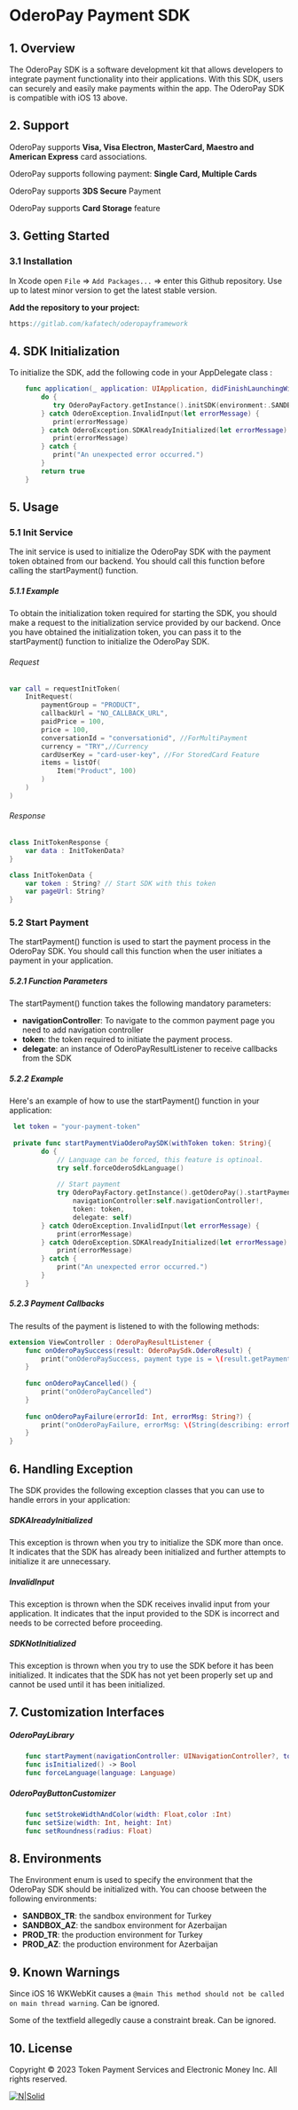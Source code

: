 # OderoPay Payment SDK

## 1. Overview

The OderoPay SDK is a software development kit that allows developers to integrate payment functionality into their applications.
With this SDK, users can securely and easily make payments within the app.
The OderoPay SDK is compatible with iOS 13 above.

## 2. Support
OderoPay supports **Visa, Visa Electron, MasterCard, Maestro and American Express** card associations.

OderoPay supports following payment: **Single Card, Multiple Cards**

OderoPay supports **3DS Secure** Payment

OderoPay supports **Card Storage** feature
## 3. Getting Started

### 3.1 Installation

In Xcode open `File` => `Add Packages...` => enter this Github repository. Use up to latest minor version to get the latest stable version.

**Add the repository to your project:**

```java
https://gitlab.com/kafatech/oderopayframework
```

## 4. SDK Initialization
To initialize the SDK, add the following code in your AppDelegate class :

```swift
    func application(_ application: UIApplication, didFinishLaunchingWithOptions launchOptions: [UIApplication.LaunchOptionsKey: Any]?) -> Bool {
        do {
           try OderoPayFactory.getInstance().initSDK(environment:.SANDBOX_TR)
        } catch OderoException.InvalidInput(let errorMessage) {
           print(errorMessage)
        } catch OderoException.SDKAlreadyInitialized(let errorMessage) {
           print(errorMessage)
        } catch {
           print("An unexpected error occurred.")
        }
        return true
    }
```

## 5. Usage

### 5.1 Init Service
The init service is used to initialize the OderoPay SDK with the payment token obtained from our backend. You should call this function before calling the startPayment() function.

##### 5.1.1 Example
To obtain the initialization token required for starting the SDK, you should make a request to the initialization service provided by our backend. Once you have obtained the initialization token, you can pass it to the startPayment() function to initialize the OderoPay SDK.
###### Request
```swift
var call = requestInitToken(
    InitRequest(
        paymentGroup = "PRODUCT",
        callbackUrl = "NO_CALLBACK_URL",
        paidPrice = 100,
        price = 100,
        conversationId = "conversationid", //ForMultiPayment
        currency = "TRY",//Currency
        cardUserKey = "card-user-key", //For StoredCard Feature
        items = listOf(
            Item("Product", 100)
        )
    )
)
```
###### Response
```swift
class InitTokenResponse {
    var data : InitTokenData?
}

class InitTokenData {
    var token : String? // Start SDK with this token
    var pageUrl: String?
}
```

### 5.2 Start Payment
The startPayment() function is used to start the payment process in the OderoPay SDK. You should call this function when the user initiates a payment in your application.

##### 5.2.1 Function Parameters
The startPayment() function takes the following mandatory parameters:

- **navigationController**: To navigate to the common payment page you need to add navigation controller
- **token**: the token required to initiate the payment process.
- **delegate**: an instance of OderoPayResultListener to receive callbacks from the SDK

##### 5.2.2 Example
Here's an example of how to use the startPayment() function in your application:

```swift
 let token = "your-payment-token"
 
 private func startPaymentViaOderoPaySDK(withToken token: String){
        do {
            // Language can be forced, this feature is optinoal.
            try self.forceOderoSdkLanguage()
            
            // Start payment
            try OderoPayFactory.getInstance().getOderoPay().startPayment(
                navigationController:self.navigationController!,
                token: token,
                delegate: self)
        } catch OderoException.InvalidInput(let errorMessage) {
            print(errorMessage)
        } catch OderoException.SDKAlreadyInitialized(let errorMessage) {
            print(errorMessage)
        } catch {
            print("An unexpected error occurred.")
        }
    }
```
##### 5.2.3 Payment Callbacks
The results of the payment is listened to with the following methods:

```swift
extension ViewController : OderoPayResultListener {
    func onOderoPaySuccess(result: OderoPaySdk.OderoResult) {
        print("onOderoPaySuccess, payment type is = \(result.getPaymentType()) and payment id is = \(String(describing: result.getPaymentIdList()))")
    }
    
    func onOderoPayCancelled() {
        print("onOderoPayCancelled")
    }
    
    func onOderoPayFailure(errorId: Int, errorMsg: String?) {
        print("onOderoPayFailure, errorMsg: \(String(describing: errorMsg)) and errorId: \(errorId)")
    }
}
```
## 6. Handling Exception
The SDK provides the following exception classes that you can use to handle errors in your application:

##### SDKAlreadyInitialized
This exception is thrown when you try to initialize the SDK more than once. It indicates that the SDK has already been initialized and further attempts to initialize it are unnecessary.

##### InvalidInput
This exception is thrown when the SDK receives invalid input from your application. It indicates that the input provided to the SDK is incorrect and needs to be corrected before proceeding.

##### SDKNotInitialized
This exception is thrown when you try to use the SDK before it has been initialized. It indicates that the SDK has not yet been properly set up and cannot be used until it has been initialized.

## 7. Customization Interfaces
##### OderoPayLibrary
```swift
    func startPayment(navigationController: UINavigationController?, token : String?, delegate : OderoPayResultListener?) throws
    func isInitialized() -> Bool
    func forceLanguage(language: Language)
```
##### OderoPayButtonCustomizer

```swift
    func setStrokeWidthAndColor(width: Float,color :Int)
    func setSize(width: Int, height: Int)
    func setRoundness(radius: Float)
```

## 8. Environments
The Environment enum is used to specify the environment that the OderoPay SDK should be initialized with. You can choose between the following environments:

- **SANDBOX_TR**: the sandbox environment for Turkey
- **SANDBOX_AZ**: the sandbox environment for Azerbaijan
- **PROD_TR**: the production environment for Turkey
- **PROD_AZ**: the production environment for Azerbaijan

## 9. Known Warnings

Since iOS 16 WKWebKit causes a `@main This method should not be called on main thread warning`. Can be ignored.

Some of the textfield allegedly cause a constraint break. Can be ignored.

## 10. License
Copyright © 2023 Token Payment Services and Electronic Money Inc. All rights reserved.

[![N|Solid](http://kftech.co/poweredby.png)](http://kftech.co/)



